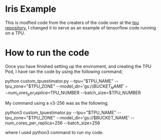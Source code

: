 # Iris Example

This is modfied code from the creaters of the code over at the [tpu repository.](https://github.com/tensorflow/tpu/tree/master/models/samples/core/get_started) I changed it to serve as an example of tensorflow code running on a TPU.

# How to run the code

Once you have finished setting up the enviroment, and creating the TPU Pod, I have ran the code by using the following command;

python custom_tpuestimator.py --tpu="$TPU_NAME" --tpu_zone="$TPU_ZONE" --model_dir='gs://$BUCKET_NAME' --num_cores_per_replica=$TPU_NUMBER --batch_size=$TPU_NUMBER

My command using a v3-256 was as the following;

python3 custom_tpuestimator.py --tpu="$TPU_NAME" --tpu_zone="$TPU_ZONE" --model_dir='gs://$BUCKET_NAME' --num_cores_per_replica=256 --batch_size=256

where I used python3 command to run my code. 
